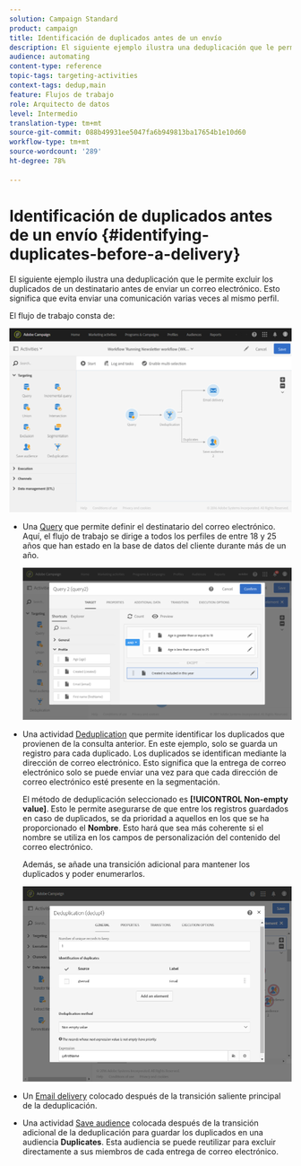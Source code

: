 ```yaml
---
solution: Campaign Standard
product: campaign
title: Identificación de duplicados antes de un envío
description: El siguiente ejemplo ilustra una deduplicación que le permite excluir los duplicados de un destinatario antes de enviar un correo electrónico. Esto significa que evita enviar una comunicación varias veces al mismo perfil.
audience: automating
content-type: reference
topic-tags: targeting-activities
context-tags: dedup,main
feature: Flujos de trabajo
role: Arquitecto de datos
level: Intermedio
translation-type: tm+mt
source-git-commit: 088b49931ee5047fa6b949813ba17654b1e10d60
workflow-type: tm+mt
source-wordcount: '289'
ht-degree: 78%

---
```



# Identificación de duplicados antes de un envío {#identifying-duplicates-before-a-delivery}

El siguiente ejemplo ilustra una deduplicación que le permite excluir los duplicados de un destinatario antes de enviar un correo electrónico. Esto significa que evita enviar una comunicación varias veces al mismo perfil.

El flujo de trabajo consta de:

![](assets/deduplication_example_workflow.png)

* Una [Query](../../automating/using/query.md) que permite definir el destinatario del correo electrónico. Aquí, el flujo de trabajo se dirige a todos los perfiles de entre 18 y 25 años que han estado en la base de datos del cliente durante más de un año.

   ![](assets/deduplication_example_query.png)

* Una actividad [Deduplication](../../automating/using/deduplication.md) que permite identificar los duplicados que provienen de la consulta anterior. En este ejemplo, solo se guarda un registro para cada duplicado. Los duplicados se identifican mediante la dirección de correo electrónico. Esto significa que la entrega de correo electrónico solo se puede enviar una vez para que cada dirección de correo electrónico esté presente en la segmentación.

   El método de deduplicación seleccionado es **[!UICONTROL Non-empty value]**. Esto le permite asegurarse de que entre los registros guardados en caso de duplicados, se da prioridad a aquellos en los que se ha proporcionado el **Nombre**. Esto hará que sea más coherente si el nombre se utiliza en los campos de personalización del contenido del correo electrónico.

   Además, se añade una transición adicional para mantener los duplicados y poder enumerarlos.

   ![](assets/deduplication_example_dedup.png)

* Un [Email delivery](../../automating/using/email-delivery.md) colocado después de la transición saliente principal de la deduplicación.
* Una actividad [Save audience](../../automating/using/save-audience.md) colocada después de la transición adicional de la deduplicación para guardar los duplicados en una audiencia **Duplicates**. Esta audiencia se puede reutilizar para excluir directamente a sus miembros de cada entrega de correo electrónico.
